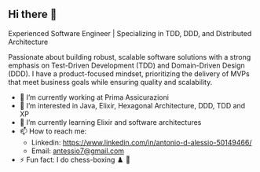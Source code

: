 ## Hi there 👋

Experienced Software Engineer | Specializing in TDD, DDD, and Distributed Architecture

Passionate about building robust, scalable software solutions with a strong emphasis on Test-Driven Development (TDD) and Domain-Driven Design (DDD). I have a product-focused mindset, prioritizing the delivery of MVPs that meet business goals while ensuring quality and scalability.

- 🔭 I’m currently working at Prima Assicurazioni
- 👀 I’m interested in Java, Elixir, Hexagonal Architecture, DDD, TDD and XP
- 🌱 I’m currently learning Elixir and software architectures
- 📫 How to reach me:
  - Linkedin: https://www.linkedin.com/in/antonio-d-alessio-50149466/
  - Email: antessio7@gmail.com
- ⚡ Fun fact: I do chess-boxing :chess_pawn: :boxing_glove: 
